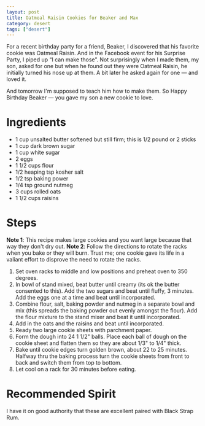 ```yaml
---
layout: post
title: Oatmeal Raisin Cookies for Beaker and Max
category: desert
tags: ["desert"]
---
```

For a recent birthday party for a friend, Beaker, I discovered that his favorite cookie was Oatmeal Raisin.  And in the Facebook event for his Surprise Party, I piped up “I can make those”. Not surprisingly when I made them, my son, asked for one but when he found out they were Oatmeal Raisin, he initially turned his nose up at them. A bit later he asked again for one — and loved it. 

And tomorrow I'm supposed to teach him how to make them. So Happy Birthday Beaker — you gave my son a new cookie to love. 

# Ingredients

* 1 cup unsalted butter softened but still firm; this is 1/2 pound or 2 sticks
* 1 cup dark brown sugar
* 1 cup white sugar
* 2 eggs
* 1 1/2 cups flour
* 1/2 heaping tsp kosher salt 
* 1/2 tsp baking power
* 1/4 tsp ground nutmeg
* 3 cups rolled oats
* 1 1/2 cups raisins

# Steps

**Note 1**: This recipe makes large cookies and you want large because that way they don't dry out.
**Note 2**: Follow the directions to rotate the racks when you bake or they will burn. Trust me; one cookie gave its life in a valiant effort to disprove the need to rotate the racks.

1.  Set oven racks to middle and low positions and preheat oven to 350 degrees.
2.  In bowl of stand mixed, beat butter until creamy (its ok the butter consented to this).  Add the two sugars and beat until fluffy, 3 minutes.  Add the eggs one at a time and beat until incorporated.
3.  Combine flour, salt, baking powder and nutmeg in a separate bowl and mix (this spreads the baking powder out evenly amongst the flour).  Add the flour mixture to the stand mixer and beat it until incorporated.
4.  Add in the oats and the raisins and beat until incorporated.
5.  Ready two large cookie sheets with parchment paper.
6.  Form the dough into 24 1 1/2" balls.  Place each ball of dough on the cookie sheet and flatten them so they are about 1/3" to 1/4" thick.  
7.  Bake until cookie edges turn golden brown, about 22 to 25 minutes.  Halfway thru the baking process turn the cookie sheets from front to back and switch them from top to bottom.
8.  Let cool on a rack for 30 minutes before eating.

# Recommended Spirit

I have it on good authority that these are excellent paired with Black Strap Rum.